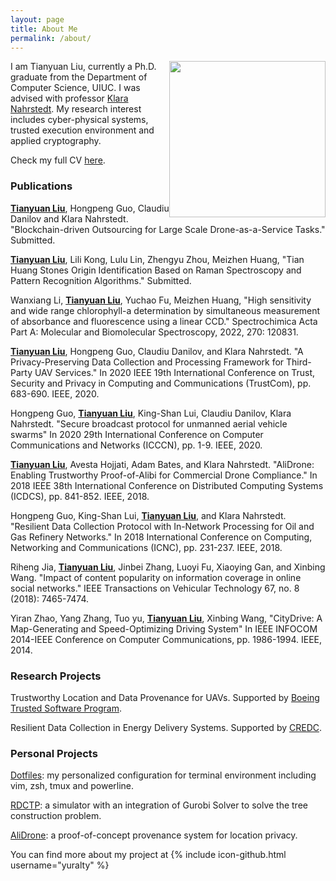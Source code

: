 ```yaml
---
layout: page
title: About Me
permalink: /about/
---
```


<img src="{{ site.url }}/assets/profile.jpg" style="float:right;width:250px;height:250px">

I am Tianyuan Liu, currently a Ph.D. graduate from the Department of
Computer Science, UIUC. I was advised with professor [Klara Nahrstedt](http://cairo.cs.illinois.edu/klara.html). My research interest includes cyber-physical systems, trusted execution environment and applied cryptography.

Check my full CV [here](http://yuralty.github.io/resume.pdf).

### Publications
**<ins>Tianyuan Liu</ins>**, Hongpeng Guo, Claudiu Danilov and Klara Nahrstedt. "Blockchain-driven Outsourcing for Large Scale Drone-as-a-Service Tasks." Submitted.

**<ins>Tianyuan Liu</ins>**, Lili Kong, Lulu Lin, Zhengyu Zhou, Meizhen Huang, "Tian Huang Stones Origin Identification Based on Raman Spectroscopy and Pattern Recognition Algorithms." Submitted.

Wanxiang Li, **<ins>Tianyuan Liu</ins>**, Yuchao Fu, Meizhen Huang, "High sensitivity and wide range chlorophyll-a determination by simultaneous measurement of absorbance and fluorescence using a linear CCD." Spectrochimica Acta Part A: Molecular and Biomolecular Spectroscopy, 2022, 270: 120831.

**<ins>Tianyuan Liu</ins>**, Hongpeng Guo, Claudiu Danilov, and Klara Nahrstedt. "A Privacy-Preserving Data Collection and Processing Framework for Third-Party UAV Services." In 2020 IEEE 19th International Conference on Trust, Security and Privacy in Computing and Communications (TrustCom), pp. 683-690. IEEE, 2020.

Hongpeng Guo, **<ins>Tianyuan Liu</ins>**, King-Shan Lui, Claudiu Danilov, Klara Nahrstedt. "Secure broadcast protocol for unmanned aerial vehicle swarms" In 2020 29th International Conference on Computer Communications and Networks (ICCCN), pp. 1-9. IEEE, 2020.

**<ins>Tianyuan Liu</ins>**, Avesta Hojjati, Adam Bates, and Klara Nahrstedt. "AliDrone: Enabling Trustworthy Proof-of-Alibi for Commercial Drone Compliance." In 2018 IEEE 38th International Conference on Distributed Computing Systems (ICDCS), pp. 841-852. IEEE, 2018.

Hongpeng Guo, King-Shan Lui, **<ins>Tianyuan Liu</ins>**, and Klara Nahrstedt. "Resilient Data Collection Protocol with In-Network Processing for Oil and Gas Refinery Networks." In 2018 International Conference on Computing, Networking and Communications (ICNC), pp. 231-237. IEEE, 2018.

Riheng Jia, **<ins>Tianyuan Liu</ins>**, Jinbei Zhang, Luoyi Fu, Xiaoying Gan, and Xinbing Wang. "Impact of content popularity on information coverage in online social networks." IEEE Transactions on Vehicular Technology 67, no. 8 (2018): 7465-7474.

Yiran Zhao, Yang Zhang, Tuo yu, **<ins>Tianyuan Liu</ins>**, Xinbing Wang, "CityDrive: A Map-Generating and Speed-Optimizing Driving System" In IEEE INFOCOM 2014-IEEE Conference on Computer Communications, pp. 1986-1994. IEEE, 2014.


### Research Projects
Trustworthy Location and Data Provenance for UAVs. Supported by [Boeing Trusted Software Program](https://iti.illinois.edu/research/systems-and-networking/boeing-trusted-software-center).

Resilient Data Collection in Energy Delivery Systems. Supported by [CREDC](http://cred-c.org/).

### Personal Projects
[Dotfiles](https://github.com/yuralty/.dotfiles): my personalized
configuration for terminal environment including vim, zsh, tmux and powerline.

[RDCTP](https://github.com/yuralty/RDCTP): a simulator with an integration of Gurobi Solver to solve the tree construction problem.

[AliDrone](https://github.com/yuralty/AliDrone): a proof-of-concept provenance system for location privacy.



You can find more about my project at
{% include icon-github.html username="yuralty" %}
